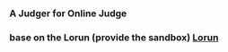### A Judger for Online Judge
### base on the Lorun (provide the sandbox) [Lorun](https://github.com/dojiong/Lo-runner)
